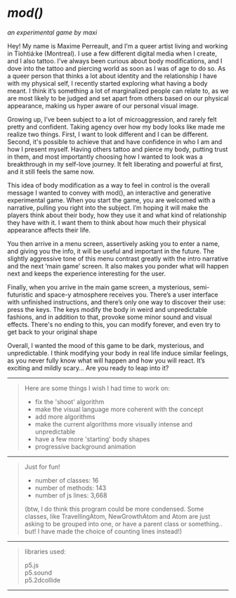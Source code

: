 # _mod()_

_an experimental game by maxi_

Hey! My name is Maxime Perreault, and I’m a queer artist living and working in Tiohtiá:ke (Montreal). I use a few different digital media when I create, and I also tattoo. I’ve always been curious about body modifications, and I dove into the tattoo and piercing world as soon as I was of age to do so. As a queer person that thinks a lot about identity and the relationship I have with my physical self, I recently started exploring what having a body meant. I think it’s something a lot of marginalized people can relate to, as we are most likely to be judged and set apart from others based on our physical appearance, making us hyper aware of our personal visual image.

Growing up, I’ve been subject to a lot of microaggression, and rarely felt pretty and confident. Taking agency over how my body looks like made me realize two things. First, I want to look different and I can be different. Second, it's possible to achieve that and have confidence in who I am and how I present myself. Having others tattoo and pierce my body, putting trust in them, and most importantly choosing how I wanted to look was a breakthrough in my self-love journey. It felt liberating and powerful at first, and it still feels the same now.

This idea of body modification as a way to feel in control is the overall message I wanted to convey with mod(), an interactive and generative experimental game. When you start the game, you are welcomed with a narrative, pulling you right into the subject. I’m hoping it will make the players think about their body, how they use it and what kind of relationship they have with it. I want them to think about how much their physical appearance affects their life.

You then arrive in a menu screen, assertively asking you to enter a name, and giving you the info, it will be useful and important in the future. The slightly aggressive tone of this menu contrast greatly with the intro narrative and the next ‘main game’ screen. It also makes you ponder what will happen next and keeps the experience interesting for the user.

Finally, when you arrive in the main game screen, a mysterious, semi-futuristic and space-y atmosphere receives you. There’s a user interface with unfinished instructions, and there’s only one way to discover their use: press the keys. The keys modify the body in weird and unpredictable fashions, and in addition to that, provoke some minor sound and visual effects. There's no ending to this, you can modify forever, and even try to get back to your original shape

Overall, I wanted the mood of this game to be dark, mysterious, and unpredictable. I think modifying your body in real life induce similar feelings, as you never fully know what will happen and how you will react. It’s exciting and mildly scary… Are you ready to leap into it?

---

> Here are some things I wish I had time to work on:
>
> - fix the 'shoot' algorithm
> - make the visual language more coherent with the concept
> - add more algorithms
> - make the current algorithms more visually intense and unpredictable
> - have a few more 'starting' body shapes
> - progressive background animation

---

> Just for fun!
>
> - number of classes: 16
> - number of methods: 143
> - number of js lines: 3,668
>
> (btw, I do think this program could be more condensed. Some classes, like TravellingAtom, NewGrowthAtom and Atom are just asking to be grouped into one, or have a parent class or something.. but! I have made the choice of counting lines instead!)

---

> libraries used:
>
> p5.js  
> p5.sound  
> p5.2dcollide

---
